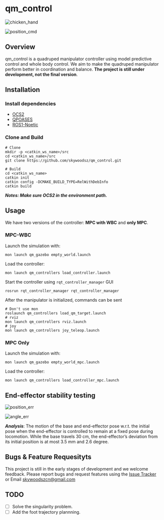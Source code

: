 # qm_control

![chicken_hand](./docs/chicken_hand.gif)

![position_cmd](./docs/position_cmd.gif)

## Overview

qm_control is a quadruped manipulator controller using model predictive control and whole body control. We aim to make the quadruped manipulator perform better in coordination and balance. **The project is still under development, not the final version**.

## Installation

### Install dependencies

- [OCS2](https://leggedrobotics.github.io/ocs2/installation.html#prerequisites)
- [QPOASES](https://github.com/coin-or/qpOASES)
- [ROS1-Noetic](http://wiki.ros.org/noetic)

### Clone and Build

```
# Clone
mkdir -p <catkin_ws_name>/src
cd <catkin_ws_name>/src
git clone https://github.com/skywoodsz/qm_control.git

# Build
cd <catkin_ws_name>
catkin init
catkin config -DCMAKE_BUILD_TYPE=RelWithDebInfo
catkin build
```

***Notes: Make sure OCS2 in the environment path.***

## Usage

We have two versions of the controller:  **MPC with WBC** and **only MPC**.

### MPC-WBC

Launch the simulation with:

```
mon launch qm_gazebo empty_world.launch
```

Load the controller:

```
mon launch qm_controllers load_controller.launch
```

Start the controller using `rqt_controller_manager` GUI

```
rosrun rqt_controller_manager rqt_controller_manager
```

After the manipulator is initialized, commands can be sent

```
# Don't use mon
roslaunch qm_controllers load_qm_target.launch 
# rviz
mon launch qm_controllers rviz.launch
# joy
mon launch qm_controllers joy_teleop.launch
```

### MPC Only

Launch the simulation with:

```
mon launch qm_gazebo empty_world_mpc.launch
```

Load the controller:

```
mon launch qm_controllers load_controller_mpc.launch
```

## End-effector stability testing

![position_err](./docs/position_err.png)

![angle_err](./docs/angle_err.png)

***Analysis***: The motion of the base and end-effector pose  w.r.t. the initial pose when the end-effector is controlled to remain at a fixed pose during locomotion. While the base travels 30 cm, the end-effector’s deviation from its initial position is at most 3.5 mm and 2.6 degree.

## Bugs & Feature Requesityts

This project is still in the early stages of development and we welcome feedback.  Please report bugs and request features using the [Issue Tracker](https://github.com/skywoodsz/qm_control/issues) or Email skywoodszcn@gmail.com

## TODO

- [ ] Solve the singularity problem.
- [ ] Add the foot trajectory plannning.
